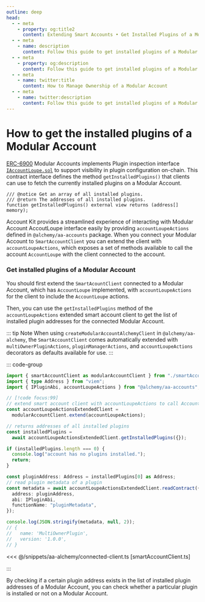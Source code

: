 ```yaml
---
outline: deep
head:
  - - meta
    - property: og:title2
      content: Extending Smart Accounts • Get Installed Plugins of a Modular Account
  - - meta
    - name: description
      content: Follow this guide to get installed plugins of a Modular Account with Account Kit, a vertically integrated stack for building apps that support ERC-4337 and ERC-6900.
  - - meta
    - property: og:description
      content: Follow this guide to get installed plugins of a Modular Account with Account Kit, a vertically integrated stack for building apps that support ERC-4337 and ERC-6900.
  - - meta
    - name: twitter:title
      content: How to Manage Ownership of a Modular Account
  - - meta
    - name: twitter:description
      content: Follow this guide to get installed plugins of a Modular Account with Account Kit, a vertically integrated stack for building apps that support ERC-4337 and ERC-6900.
---
```


# How to get the installed plugins of a Modular Account

[ERC-6900](https://eips.ethereum.org/EIPS/eip-6900) Modular Accounts implements Plugin inspection interface [`IAccountLoupe.sol`](https://eips.ethereum.org/EIPS/eip-6900#iaccountloupesol) to support visibility in plugin configuration on-chain. This contract interface defines the method `getInstalledPlugins()` that clients can use to fetch the currently installed plugins on a Modular Account.

```solidity
/// @notice Get an array of all installed plugins.
/// @return The addresses of all installed plugins.
function getInstalledPlugins() external view returns (address[] memory);
```

Account Kit provides a streamlined experience of interacting with Modular Account AccoutLoupe interface easily by providing `accountLoupeActions` defined in `@alchemy/aa-accounts` package. When you connect your Modular Account to `SmartAccountClient` you can extend the client with `accountLoupeActions`, which exposes a set of methods available to call the account `AccountLoupe` with the client connected to the account.

### Get installed plugins of a Modular Account

You should first extend the `SmartAcountClient` connected to a Modular Account, which has `AccountLoupe` implemented, with `accountLoupeActions` for the client to include the `AccountLoupe` actions.

Then, you can use the `getInstalledPlugins` method of the `accountLoupeActions` extended smart account client to get the list of installed plugin addresses for the connected Modular Account.

::: tip Note
When using `createModularAccountAlchemyClient` in `@alchemy/aa-alchemy`, the `SmartAccountClient` comes automatically extended with `multiOwnerPluginActions`, `pluginManagerActions`, and `accountLoupeActions` decorators as defaults available for use.
:::

::: code-group

```ts [example.ts]
import { smartAccountClient as modularAccountClient } from "./smartAccountClient";
import { type Address } from "viem";
import { IPluginAbi, accountLoupeActions } from "@alchemy/aa-accounts";

// [!code focus:99]
// extend smart account client with accountLoupeActions to call AccountLoupe methods
const accountLoupeActionsExtendedClient =
  modularAccountClient.extend(accountLoupeActions);

// returns addresses of all installed plugins
const installedPlugins =
  await accountLoupeActionsExtendedClient.getInstalledPlugins({});

if (installedPlugins.length === 0) {
  console.log("account has no plugins installed.");
  return;
}

const pluginAddress: Address = installedPlugins[0] as Address;
// read plugin metadata of a plugin
const metadata = await accountLoupeActionsExtendedClient.readContract({
  address: pluginAddress,
  abi: IPluginAbi,
  functionName: "pluginMetadata",
});

console.log(JSON.stringify(metadata, null, 2));
// {
//   name: 'MultiOwnerPlugin',
//   version: '1.0.0',
// }
```

<<< @/snippets/aa-alchemy/connected-client.ts [smartAccountClient.ts]

:::

By checking if a certain plugin address exists in the list of installed plugin addresses of a Modular Account, you can check whether a particular plugin is installed or not on a Modular Account.
